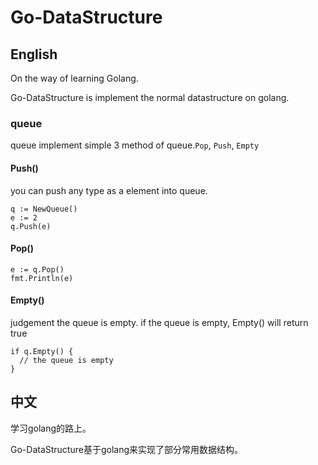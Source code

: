 # Go-DataStructure
## English
On the way of learning Golang.

Go-DataStructure is implement the normal datastructure on golang.

### queue
queue implement simple 3 method of queue.`Pop`, `Push`, `Empty`

#### Push()
you can push any type as a element into queue.
```golang
q := NewQueue()
e := 2
q.Push(e)
```
#### Pop()
```golang 
e := q.Pop()
fmt.Println(e)
```
#### Empty()
judgement the queue is empty. if the queue is empty, Empty() will return true
```golang
if q.Empty() {
  // the queue is empty
}
```

## 中文
学习golang的路上。

Go-DataStructure基于golang来实现了部分常用数据结构。



